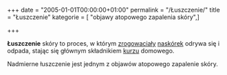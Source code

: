 +++
date = "2005-01-01T00:00:00+01:00"
permalink = "/Łuszczenie/"
title = "Łuszczenie"
kategorie = [ "objawy atopowego zapalenia skóry",]

+++

**Łuszczenie** skóry to proces, w którym [zrogowaciały](/atopedia/Rogowacenie "wikilink") [naskórek](/atopedia/Naskórek "wikilink") odrywa się i odpada, stając się głównym składnikiem [kurzu](/atopedia/Kurz "wikilink") domowego.

Nadmierne łuszczenie jest jednym z objawów atopowego zapalenie skóry.
